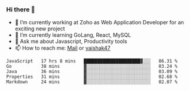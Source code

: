 ### Hi there 👋

- 🔭 I’m currently working at Zoho as Web Application Developer for an exciting new project
- 🌱 I’m currently learning GoLang, React, MySQL
- 💬 Ask me about Javascript, Productivity tools 
- 📫 How to reach me: [Mail](mailto:kvaishak007@gmail.com) or [vaishak47](https://twitter.com/vaishak47)

<!--START_SECTION:waka-->
```text
JavaScript   17 hrs 8 mins   █████████████████████▓░░░   86.31 % 
Go           38 mins         ▓░░░░░░░░░░░░░░░░░░░░░░░░   03.24 % 
Java         36 mins         ▓░░░░░░░░░░░░░░░░░░░░░░░░   03.09 % 
Properties   31 mins         ▓░░░░░░░░░░░░░░░░░░░░░░░░   02.68 % 
Markdown     24 mins         ▓░░░░░░░░░░░░░░░░░░░░░░░░   02.07 % 
```
<!--END_SECTION:waka-->
